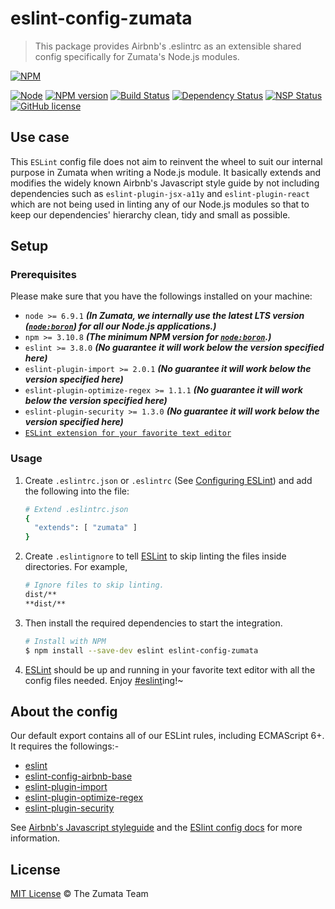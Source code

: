 # eslint-config-zumata

> This package provides Airbnb's .eslintrc as an extensible shared config specifically for Zumata's Node.js modules.

[![NPM][nodei-image]][nodei-url]

[![Node][node-image]][node-url]
[![NPM version][npm-image]][npm-url]
[![Build Status][travis-image]][travis-url]
[![Dependency Status][daviddm-image]][daviddm-url]
[![NSP Status][nsp-image]][nsp-url]
[![GitHub license][license-image]][license-url]

## Use case

This `ESLint` config file does not aim to reinvent the wheel to suit our internal purpose in Zumata when writing a Node.js module. It basically extends and modifies the widely known Airbnb's Javascript style guide by not including dependencies such as `eslint-plugin-jsx-a11y` and `eslint-plugin-react` which are not being used in linting any of our Node.js modules so that to keep our dependencies' hierarchy clean, tidy and small as possible.

## Setup

### Prerequisites

Please make sure that you have the followings installed on your machine:

- `node >= 6.9.1` ___(In Zumata, we internally use the latest LTS version ([`node:boron`](https://nodejs.org/en/download/releases/)) for all our Node.js applications.)___
- `npm >= 3.10.8` ___(The minimum NPM version for [`node:boron`](https://nodejs.org/en/download/releases/).)___
- `eslint >= 3.8.0` ___(No guarantee it will work below the version specified here)___
- `eslint-plugin-import >= 2.0.1` ___(No guarantee it will work below the version specified here)___
- `eslint-plugin-optimize-regex >= 1.1.1` ___(No guarantee it will work below the version specified here)___
- `eslint-plugin-security >= 1.3.0` ___(No guarantee it will work below the version specified here)___
- [`ESLint extension for your favorite text editor`](http://eslint.org/docs/user-guide/integrations)

### Usage

1. Create `.eslintrc.json` or `.eslintrc` (See [Configuring ESLint](http://eslint.org/docs/user-guide/configuring)) and add the following into the file:

    ```sh
    # Extend .eslintrc.json
    {
      "extends": [ "zumata" ]
    }
    ```

1. Create `.eslintignore` to tell [ESLint](http://eslint.org/) to skip linting the files inside directories. For example,

    ```sh
    # Ignore files to skip linting.
    dist/**
    **dist/**
    ```

1. Then install the required dependencies to start the integration.

    ```sh
    # Install with NPM
    $ npm install --save-dev eslint eslint-config-zumata
    ```

1. [ESLint](http://eslint.org/) should be up and running in your favorite text editor with all the config files needed. Enjoy [#eslint](https://twitter.com/search?q=%23eslint&src=typd)ing!~

## About the config

Our default export contains all of our ESLint rules, including ECMAScript 6+. It requires the followings:-

- [eslint](https://github.com/eslint/eslint)
- [eslint-config-airbnb-base](https://github.com/airbnb/javascript/tree/master/packages/eslint-config-airbnb-base)
- [eslint-plugin-import](https://github.com/benmosher/eslint-plugin-import)
- [eslint-plugin-optimize-regex](https://github.com/brainmaestro/eslint-plugin-optimize-regex)
- [eslint-plugin-security](https://github.com/nodesecurity/eslint-plugin-security)

See [Airbnb's Javascript styleguide](https://github.com/airbnb/javascript) and
the [ESlint config docs](http://eslint.org/docs/user-guide/configuring#extending-configuration-files)
for more information.

## License

[MIT License](http://the-zumata-team.mit-license.org/) © The Zumata Team

[nodei-image]: https://nodei.co/npm/eslint-config-zumata.png?downloads=true&downloadRank=true&stars=true
[nodei-url]: https://nodei.co/npm/eslint-config-zumata/
[node-image]: https://img.shields.io/node/v/eslint-config-zumata.svg
[node-url]: https://nodejs.org/en/download/
[npm-image]: https://badge.fury.io/js/eslint-config-zumata.svg
[npm-url]: https://npmjs.org/package/eslint-config-zumata
[travis-image]: https://travis-ci.org/Zumata/eslint-config-zumata.svg?branch=master
[travis-url]: https://travis-ci.org/Zumata/eslint-config-zumata
[daviddm-image]: https://david-dm.org/Zumata/eslint-config-zumata.svg?theme=shields.io
[daviddm-url]: https://david-dm.org/Zumata/eslint-config-zumata
[nsp-image]: https://nodesecurity.io/orgs/motss/projects/6e9fabde-73e1-456c-a2d7-8588023ed1ce/badge
[nsp-url]: https://nodesecurity.io/orgs/motss/projects/6e9fabde-73e1-456c-a2d7-8588023ed1ce
[license-image]: https://img.shields.io/badge/license-MIT-blue.svg
[license-url]: https://the-zumata-team.mit-license.org/

